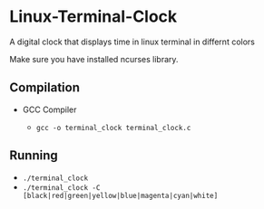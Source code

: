 # Linux-Terminal-Clock

A digital clock that displays time in linux terminal in differnt colors

Make sure you have installed ncurses library.

## Compilation

- GCC Compiler

  - `gcc -o terminal_clock terminal_clock.c`

## Running

  - `./terminal_clock`
  - `./terminal_clock -C [black|red|green|yellow|blue|magenta|cyan|white]`

